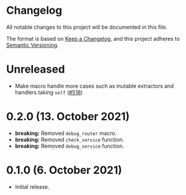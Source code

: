 # Changelog

All notable changes to this project will be documented in this file.

The format is based on [Keep a Changelog](https://keepachangelog.com/en/1.0.0/),
and this project adheres to [Semantic Versioning](https://semver.org/spec/v2.0.0.html).

# Unreleased

- Make macro handle more cases such as mutable extractors and handlers taking
  `self` ([#518])

[#518]: https://github.com/tokio-rs/axum/pull/518

# 0.2.0 (13. October 2021)

- **breaking:** Removed `debug_router` macro.
- **breaking:** Removed `check_service` function.
- **breaking:** Removed `debug_service` function.

# 0.1.0 (6. October 2021)

- Initial release.
